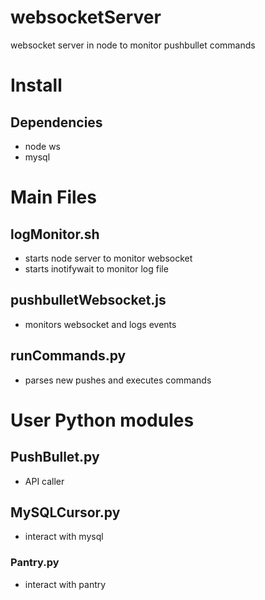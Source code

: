 # websocketServer
websocket server in node to monitor pushbullet commands

# Install

## Dependencies
* node ws
* mysql

# Main Files

## logMonitor.sh
* starts node server to monitor websocket
* starts inotifywait to monitor log file

## pushbulletWebsocket.js
* monitors websocket and logs events

## runCommands.py
* parses new pushes and executes commands

# User Python modules

## PushBullet.py
* API caller

## MySQLCursor.py
* interact with mysql

### Pantry.py
* interact with pantry

